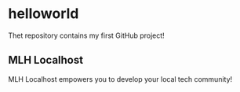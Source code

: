 # helloworld
Thet repository contains my first GitHub project!

## MLH Localhost 
MLH Localhost empowers you to develop your local tech community!
